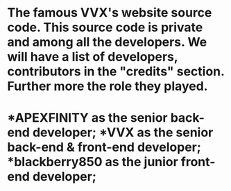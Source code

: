 The famous VVX's website source code. This source code is private and among all the developers. We will have a list of developers, contributors in the "credits" section. 
Further more the role they played. 
=============================================
*APEXFINITY as the senior back-end developer;
*VVX as the senior back-end & front-end developer;
*blackberry850 as the junior front-end developer;
================================================
